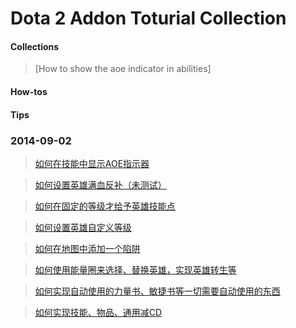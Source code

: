 Dota 2 Addon Toturial Collection
===================

#### Collections

> [How to show the aoe indicator in abilities]


#### How-tos


#### Tips


### 2014-09-02
> [如何在技能中显示AOE指示器](https://github.com/XavierCHN/XavierCHN.github.io/blob/master/2014.09.02.md#%E5%A6%82%E4%BD%95%E5%9C%A8%E6%8A%80%E8%83%BD%E4%B8%AD%E6%98%BE%E7%A4%BAaoe%E6%8C%87%E7%A4%BA%E5%99%A8)

> [如何设置英雄满血反补（未测试）](https://github.com/XavierCHN/XavierCHN.github.io/blob/master/2014.09.02.md#%E5%A6%82%E4%BD%95%E8%AE%BE%E7%BD%AE%E8%8B%B1%E9%9B%84%E6%BB%A1%E8%A1%80%E5%8F%8D%E8%A1%A5%E6%9C%AA%E6%B5%8B%E8%AF%95)

> [如何在固定的等级才给予英雄技能点](https://github.com/XavierCHN/XavierCHN.github.io/blob/master/2014.09.02.md#%E5%A6%82%E4%BD%95%E5%9C%A8%E5%9B%BA%E5%AE%9A%E7%9A%84%E7%AD%89%E7%BA%A7%E6%89%8D%E7%BB%99%E4%BA%88%E8%8B%B1%E9%9B%84%E6%8A%80%E8%83%BD%E7%82%B9)

> [如何设置英雄自定义等级](https://github.com/XavierCHN/XavierCHN.github.io/blob/master/2014.09.02.md#%E5%A6%82%E4%BD%95%E8%AE%BE%E7%BD%AE%E8%8B%B1%E9%9B%84%E8%87%AA%E5%AE%9A%E4%B9%89%E7%AD%89%E7%BA%A7)

> [如何在地图中添加一个陷阱](https://github.com/XavierCHN/XavierCHN.github.io/blob/master/%E9%99%B7%E9%98%B1.md#%E5%A6%82%E4%BD%95%E5%9C%A8%E5%9C%B0%E5%9B%BE%E4%B8%AD%E6%B7%BB%E5%8A%A0%E4%B8%80%E4%B8%AA%E9%99%B7%E9%98%B1)


> [如何使用能量圈来选择、替换英雄，实现英雄转生等](https://github.com/XavierCHN/XavierCHN.github.io/blob/master/%E8%8B%B1%E9%9B%84%E8%AE%BE%E5%AE%9A.md)

> [如何实现自动使用的力量书、敏捷书等一切需要自动使用的东西](https://github.com/XavierCHN/XavierCHN.github.io/blob/master/%E8%87%AA%E5%8A%A8%E4%BD%BF%E7%94%A8%E7%9A%84%E5%8A%9B%E9%87%8F%E4%B9%A6.md)

> [如何实现技能、物品、通用减CD](https://github.com/XavierCHN/XavierCHN.github.io/blob/master/20140904/%E5%87%8FCD.md)
